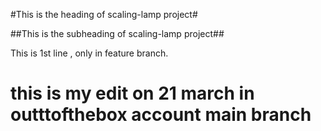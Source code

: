 #This is the heading of scaling-lamp project#

##This is the subheading of scaling-lamp project##

This is 1st line , only in feature branch.

# this is my edit on 21 march in outttofthebox account main branch
